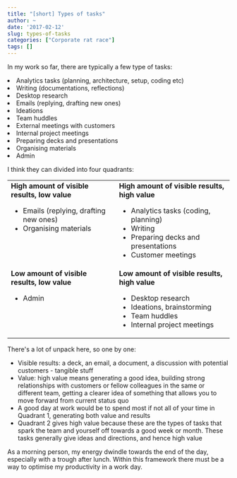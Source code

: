```yaml
---
title: "[short] Types of tasks"
author: ~
date: '2017-02-12'
slug: types-of-tasks
categories: ["Corporate rat race"]
tags: []
---
```


In my work so far, there are typically a few type of tasks:

<li>Analytics tasks (planning, architecture, setup, coding etc)
<li>Writing (documentations, reflections)
<li>Desktop research
<li>Emails (replying, drafting new ones)
<li>Ideations
<li>Team huddles
<li>External meetings with customers
<li>Internal project meetings
<li>Preparing decks and presentations
<li>Organising materials
<li>Admin

I think they can divided into four quadrants:

<table>
 <tr>
  <td style="vertical-align:top">
  <b>High amount of visible results, low value</b>
  <ul>
 	   <li>Emails (replying, drafting new ones)</li>
 	   <li>Organising materials</li>
	</ul>
  </td>
  <td style="vertical-align:top">
  <b>High amount of visible results, high value</b>
  <ul>
	<li>Analytics tasks (coding, planning)</li>
	<li>Writing</li>
	<li>Preparing decks and presentations</li>
	<li>Customer meetings</li>
	</ul>
  </td>
 </tr>
 
 <tr>
  <td style="vertical-align:top">
  <b>Low amount of visible results, low value</b>
  <ul>
	<li>Admin</li>
	</ul>
  </td>
  <td style="vertical-align:top">
  <b>Low amount of visible results, high value</b>
  <ul>
	<li>Desktop research</li>
	<li>Ideations, brainstorming</li>
	<li>Team huddles</li>
	<li>Internal project meetings</li>
	</ul>
  </td>
 </tr>
</table>

There's a lot of unpack here, so one by one:

* Visible results: a deck, an email, a document, a discussion with potential customers - tangible stuff
* Value: high value means generating a good idea, building strong relationships with customers or fellow colleagues in the same or different team, getting a clearer idea of something that allows you to move forward from current status quo
* A good day at work would be to spend most if not all of your time in Quadrant 1, generating both value and results
* Quadrant 2 gives high value because these are the types of tasks that spark the team and yourself off towards a good week or month. These tasks generally give ideas and directions, and hence high value

As a morning person, my energy dwindle towards the end of the day, especially with a trough after lunch. Within this framework there must be a way to optimise my productivity in a work day.